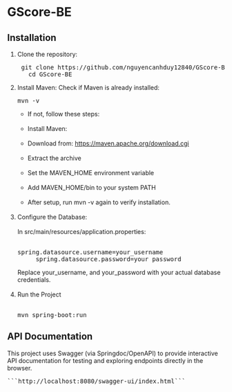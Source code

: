 # GScore-BE

## Installation
1. Clone the repository:
   <pre> git clone https://github.com/nguyencanhduy12840/GScore-BE.git 
      cd GScore-BE 
   </pre>
2. Install Maven:
   Check if Maven is already installed:
   <pre>mvn -v</pre>
   - If not, follow these steps:<br/><br/>
   - Install Maven:<br/><br/>
   - Download from: https://maven.apache.org/download.cgi<br/><br/>
   - Extract the archive<br/><br/>
   - Set the MAVEN_HOME environment variable<br/><br/>
   - Add MAVEN_HOME/bin to your system PATH<br/><br/>
   - After setup, run mvn -v again to verify installation.<br/><br/>
3. Configure the Database:<br/><br/>
   In src/main/resources/application.properties:<br/><br/>
   <pre>spring.datasource.username=your_username
        spring.datasource.password=your_password</pre>
   Replace your_username, and your_password with your actual database credentials.<br/><br/>
4. Run the Project<br/><br/>
   <pre>mvn spring-boot:run</pre>

## API Documentation
This project uses Swagger (via Springdoc/OpenAPI) to provide interactive API documentation for testing and exploring endpoints directly in the browser.
<pre>```http://localhost:8080/swagger-ui/index.html```</pre>


